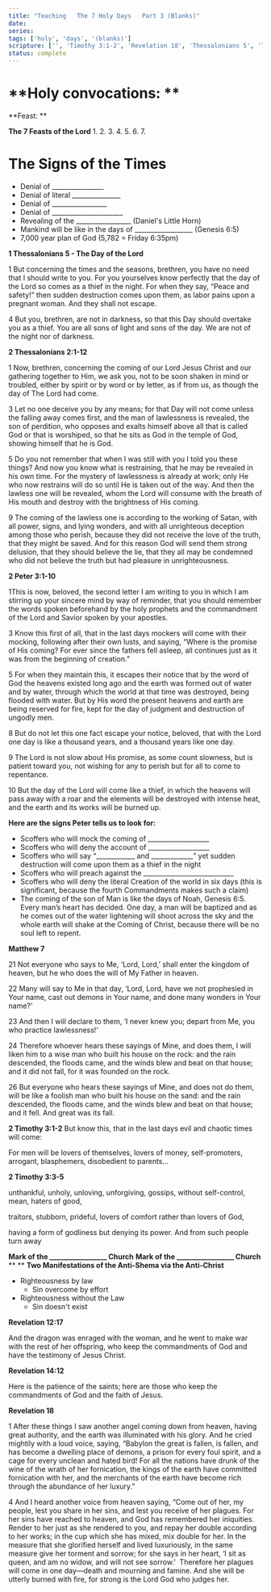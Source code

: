 ```yaml
---
title: "Teaching   The 7 Holy Days   Part 3 (Blanks)"
date: 
series: 
tags: ['holy', 'days', '(blanks)']
scripture: ['', 'Timothy 3:1-2', 'Revelation 18', 'Thessalonians 5', 'Thessalonians 2', 'Matthew 7', 'Revelation 14', 'Timothy 3', 'Peter 3:1-10', 'Friday 6', 'The 7', 'Peter 3', 'Genesis 6', '2', 'Revelation 12', 'Timothy 3:3-5', 'Thessalonians 2:1-12']
status: complete
---
```


# **Holy convocations: **

**Feast: **

**The 7 Feasts of the Lord**
1.
2.
3.
4.
5.
6.
7.

# **The Signs of the Times**

- Denial of ________________
- Denial of literal _______________
- Denial of _________________
- Denial of ______________________
- Revealing of the _________________ (Daniel's Little Horn)
- Mankind will be like in the days of __________________ (Genesis 6:5)
- 7,000 year plan of God (5,782 = Friday 6:35pm)

**1 Thessalonians 5 - The Day of the Lord**

1 But concerning the times and the seasons, brethren, you have no need that I should write to you. For you yourselves know perfectly that the day of the Lord so comes as a thief in the night. For when they say, “Peace and safety!” then sudden destruction comes upon them, as labor pains upon a pregnant woman. And they shall not escape.

4 But you, brethren, are not in darkness, so that this Day should overtake you as a thief. You are all sons of light and sons of the day. We are not of the night nor of darkness.

**2 Thessalonians 2:1-12**

1 Now, brethren, concerning the coming of our Lord Jesus Christ and our gathering together to Him, we ask you, not to be soon shaken in mind or troubled, either by spirit or by word or by letter, as if from us, as though the day of The Lord had come.

3 Let no one deceive you by any means; for that Day will not come unless the falling away comes first, and the man of lawlessness is revealed, the son of perdition, who opposes and exalts himself above all that is called God or that is worshiped, so that he sits as God in the temple of God, showing himself that he is God.

5 Do you not remember that when I was still with you I told you these things? And now you know what is restraining, that he may be revealed in his own time. For the mystery of lawlessness is already at work; only He who now restrains will do so until He is taken out of the way. And then the lawless one will be revealed, whom the Lord will consume with the breath of His mouth and destroy with the brightness of His coming.

9 The coming of the lawless one is according to the working of Satan, with all power, signs, and lying wonders, and with all unrighteous deception among those who perish, because they did not receive the love of the truth, that they might be saved. And for this reason God will send them strong delusion, that they should believe the lie, that they all may be condemned who did not believe the truth but had pleasure in unrighteousness.

**2 Peter 3:1-10**

1This is now, beloved, the second letter I am writing to you in which I am stirring up your sincere mind by way of reminder, that you should remember the words spoken beforehand by the holy prophets and the commandment of the Lord and Savior spoken by your apostles.

3 Know this first of all, that in the last days mockers will come with their mocking, following after their own lusts, and saying, “Where is the promise of His coming? For ever since the fathers fell asleep, all continues just as it was from the beginning of creation.”

5 For when they maintain this, it escapes their notice that by the word of God the heavens existed long ago and the earth was formed out of water and by water, through which the world at that time was destroyed, being flooded with water. But by His word the present heavens and earth are being reserved for fire, kept for the day of judgment and destruction of ungodly men.

8 But do not let this one fact escape your notice, beloved, that with the Lord one day is like a thousand years, and a thousand years like one day.

9 The Lord is not slow about His promise, as some count slowness, but is patient toward you, not wishing for any to perish but for all to come to repentance.

10 But the day of the Lord will come like a thief, in which the heavens will pass away with a roar and the elements will be destroyed with intense heat, and the earth and its works will be burned up.

**Here are the signs Peter tells us to look for:**

- Scoffers who will mock the coming of ___________________
- Scoffers who will deny the account of ___________________
- Scoffers who will say “____________ and _____________” yet sudden destruction will come upon them as a thief in the night
- Scoffers who will preach against the ____________________________
- Scoffers who will deny the literal Creation of the world in six days (this is significant, because the fourth Commandments makes such a claim)
- The coming of the son of Man is like the days of Noah, Genesis 6:5. Every man’s heart has decided. One day, a man will be baptized and as he comes out of the water lightening will shoot across the sky and the whole earth will shake at the Coming of Christ, because there will be no soul left to repent.

**Matthew 7**

21 Not everyone who says to Me, ‘Lord, Lord,’ shall enter the kingdom of heaven, but he who does the will of My Father in heaven.

22 Many will say to Me in that day, ‘Lord, Lord, have we not prophesied in Your name, cast out demons in Your name, and done many wonders in Your name?'

23 And then I will declare to them, ‘I never knew you; depart from Me, you who practice lawlessness!’

24 Therefore whoever hears these sayings of Mine, and does them, I will liken him to a wise man who built his house on the rock: and the rain descended, the floods came, and the winds blew and beat on that house; and it did not fall, for it was founded on the rock.

26 But everyone who hears these sayings of Mine, and does not do them, will be like a foolish man who built his house on the sand: and the rain descended, the floods came, and the winds blew and beat on that house; and it fell. And great was its fall.

**2 Timothy 3:1-2**
But know this, that in the last days evil and chaotic times will come:

For men will be lovers of themselves, lovers of money, self-promoters, arrogant, blasphemers, disobedient to parents…

**2 Timothy 3:3-5**

unthankful, unholy, unloving, unforgiving, gossips, without self-control, mean, haters of good,

traitors, stubborn, prideful, lovers of comfort rather than lovers of God,

having a form of godliness but denying its power. And from such people turn away

**Mark of the _________________ Church**
**Mark of the _________________ Church**
**
**
**Two Manifestations of the Anti-Shema via the Anti-Christ**

- Righteousness by law
    - Sin overcome by effort
- Righteousness without the Law
    - Sin doesn't exist

**Revelation 12:17**

And the dragon was enraged with the woman, and he went to make war with the rest of her offspring, who keep the commandments of God and have the testimony of Jesus Christ.

**Revelation 14:12**

Here is the patience of the saints; here are those who keep the commandments of God and the faith of Jesus.

**Revelation 18**

1 After these things I saw another angel coming down from heaven, having great authority, and the earth was illuminated with his glory. And he cried mightily with a loud voice, saying, “Babylon the great is fallen, is fallen, and has become a dwelling place of demons, a prison for every foul spirit, and a cage for every unclean and hated bird! For all the nations have drunk of the wine of the wrath of her fornication, the kings of the earth have committed fornication with her, and the merchants of the earth have become rich through the abundance of her luxury.”

4 And I heard another voice from heaven saying, “Come out of her, my people, lest you share in her sins, and lest you receive of her plagues. For her sins have reached to heaven, and God has remembered her iniquities. Render to her just as she rendered to you, and repay her double according to her works; in the cup which she has mixed, mix double for her. In the measure that she glorified herself and lived luxuriously, in the same measure give her torment and sorrow; for she says in her heart, ‘I sit as queen, and am no widow, and will not see sorrow.’  Therefore her plagues will come in one day—death and mourning and famine. And she will be utterly burned with fire, for strong is the Lord God who judges her.